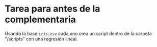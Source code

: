 # Tarea para antes de la complementaria

Usando la base `iris.csv` cada uno crea un script dentro de la carpeta "/scripts" con una regresión lineal. 
